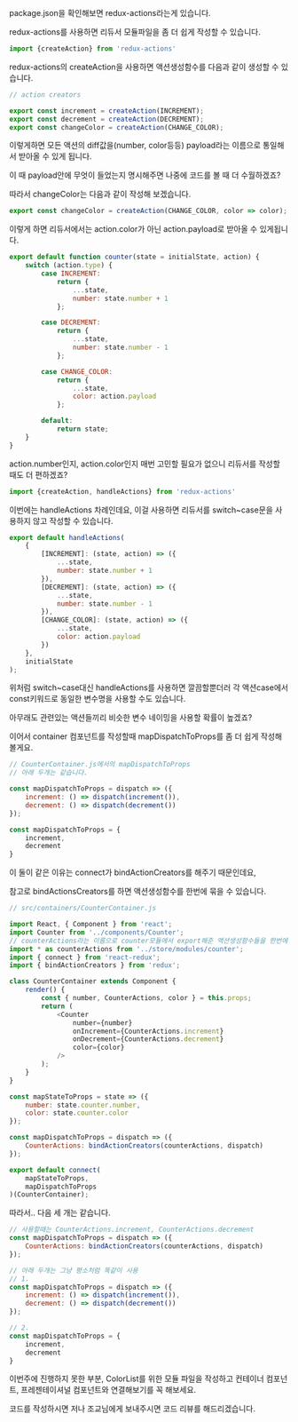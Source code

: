 package.json을 확인해보면 redux-actions라는게 있습니다.

redux-actions를 사용하면 리듀서 모듈파일을 좀 더 쉽게 작성할 수 있습니다.

```js
import {createAction} from 'redux-actions'
```

redux-actions의 createAction을 사용하면 액션생성함수를 다음과 같이 생성할 수 있습니다.

```js
// action creators

export const increment = createAction(INCREMENT);
export const decrement = createAction(DECREMENT);
export const changeColor = createAction(CHANGE_COLOR);
```

이렇게하면 모든 액션의 diff값을\(number, color등등\) payload라는 이름으로 통일해서 받아올 수 있게 됩니다.

이 때 payload안에 무엇이 들었는지 명시해주면 나중에 코드를 볼 때 더 수월하겠죠?

따라서 changeColor는 다음과 같이 작성해 보겠습니다.

```js
export const changeColor = createAction(CHANGE_COLOR, color => color);
```

이렇게 하면 리듀서에서는 action.color가 아닌 action.payload로 받아올 수 있게됩니다.

```js
export default function counter(state = initialState, action) {
    switch (action.type) {
        case INCREMENT:
            return {
                ...state,
                number: state.number + 1
            };

        case DECREMENT:
            return {
                ...state,
                number: state.number - 1
            };

        case CHANGE_COLOR:
            return {
                ...state,
                color: action.payload
            };

        default:
            return state;
    }
}
```

action.number인지, action.color인지 매번 고민할 필요가 없으니 리듀서를 작성할 때도 더 편하겠죠?

```js
import {createAction, handleActions} from 'redux-actions'
```

이번에는 handleActions 차례인데요, 이걸 사용하면 리듀서를 switch~case문을 사용하지 않고 작성할 수 있습니다.

```js
export default handleActions(
    {
        [INCREMENT]: (state, action) => ({
            ...state,
            number: state.number + 1
        }),
        [DECREMENT]: (state, action) => ({
            ...state,
            number: state.number - 1
        }),
        [CHANGE_COLOR]: (state, action) => ({
            ...state,
            color: action.payload
        })
    },
    initialState
);
```

위처럼 switch~case대신 handleActions를 사용하면 깔끔할뿐더러 각 액션case에서 const키워드로 동일한 변수명을 사용할 수도 있습니다.

아무래도 관련있는 액션들끼리 비슷한 변수 네이밍을 사용할 확률이 높겠죠?

이어서 container 컴포넌트를 작성할때 mapDispatchToProps를 좀 더 쉽게 작성해볼게요.

```js
// CounterContainer.js에서의 mapDispatchToProps
// 아래 두개는 같습니다.

const mapDispatchToProps = dispatch => ({
    increment: () => dispatch(increment()),
    decrement: () => dispatch(decrement())
});

const mapDispatchToProps = {
    increment,
    decrement
}
```

이 둘이 같은 이유는 connect가 bindActionCreators를 해주기 때문인데요,

참고로 bindActionsCreators를 하면 액션생성함수를 한번에 묶을 수 있습니다.

```js
// src/containers/CounterContainer.js

import React, { Component } from 'react';
import Counter from '../components/Counter';
// counterActions라는 이름으로 counter모듈에서 export해준 액션생성함수들을 한번에 받아옵니다.
import * as counterActions from '../store/modules/counter';
import { connect } from 'react-redux';
import { bindActionCreators } from 'redux';

class CounterContainer extends Component {
    render() {
        const { number, CounterActions, color } = this.props;
        return (
            <Counter
                number={number}
                onIncrement={CounterActions.increment}
                onDecrement={CounterActions.decrement}
                color={color}
            />
        );
    }
}

const mapStateToProps = state => ({
    number: state.counter.number,
    color: state.counter.color
});

const mapDispatchToProps = dispatch => ({
    CounterActions: bindActionCreators(counterActions, dispatch)
});

export default connect(
    mapStateToProps,
    mapDispatchToProps
)(CounterContainer);
```

따라서.. 다음 세 개는 같습니다.

```js
// 사용할때는 CounterActions.increment, CounterActions.decrement
const mapDispatchToProps = dispatch => ({
    CounterActions: bindActionCreators(counterActions, dispatch)
});

// 아래 두개는 그냥 평소처럼 똑같이 사용
// 1.
const mapDispatchToProps = dispatch => ({
    increment: () => dispatch(increment()),
    decrement: () => dispatch(decrement())
});

// 2.
const mapDispatchToProps = {
    increment,
    decrement
}
```

이번주에 진행하지 못한 부분, ColorList를 위한 모듈 파일을 작성하고 컨테이너 컴포넌트, 프레젠테이셔널 컴포넌트와 연결해보기를 꼭 해보세요.

코드를 작성하시면 저나 조교님에게 보내주시면 코드 리뷰를 해드리겠습니다.

